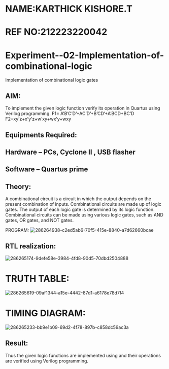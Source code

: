 
# NAME:KARTHICK KISHORE.T
# REF NO:212223220042
# Experiment--02-Implementation-of-combinational-logic
Implementation of combinational logic gates
 
## AIM:
To implement the given logic function verify its operation in Quartus using Verilog programming.
 F1= A’B’C’D’+AC’D’+B’CD’+A’BCD+BC’D
F2=xy’z+x’y’z+w’xy+wx’y+wxy
 
 
 
## Equipments Required:
## Hardware – PCs, Cyclone II , USB flasher
## Software – Quartus prime


## Theory:

A combinational circuit is a circuit in which the output depends on the present combination of inputs. Combinational circuits are made up of logic gates. The output of each logic gate is determined by its logic function. Combinational circuits can be made using various logic gates, such as AND gates, OR gates, and NOT gates.
 
PROGRAM:
 ![286264938-c2ed5ab6-70f5-415e-8840-a7d62660bcae](https://github.com/vasanthkumarch/Experiment--02-Implementation-of-combinational-logic-/assets/149347526/e57e3a28-84f7-4d64-8bc6-41d6860fabe6)


## RTL realization:
![286265174-9defe58e-3984-4fd8-90d5-70dbd2504888](https://github.com/vasanthkumarch/Experiment--02-Implementation-of-combinational-logic-/assets/149347526/056ee183-28c3-453d-8440-5f62a7409d87)

# TRUTH TABLE:

![286265619-09af1344-a15e-4442-87d1-a6178e78d7f4](https://github.com/vasanthkumarch/Experiment--02-Implementation-of-combinational-logic-/assets/149347526/d77d2374-f7d5-45a5-adef-a83e466affdd)

# TIMING DIAGRAM:


![286265233-bb9e1b09-69d2-4f78-897b-c858dc59ac3a](https://github.com/vasanthkumarch/Experiment--02-Implementation-of-combinational-logic-/assets/149347526/b3bf431d-6264-4059-84e7-21eacf76f706)


## Result:
Thus the given logic functions are implemented using  and their operations are verified using Verilog programming.
